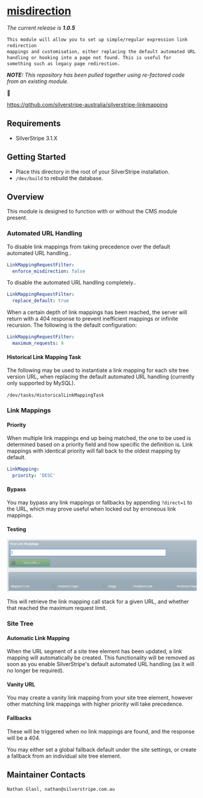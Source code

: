 # [misdirection](https://packagist.org/packages/nglasl/silverstripe-misdirection)

_The current release is **1.0.5**_

	This module will allow you to set up simple/regular expression link redirection
	mappings and customisation, either replacing the default automated URL handling or hooking into a page not found. This is useful for something such as legacy page redirection.

_**NOTE:** This repository has been pulled together using re-factored code from an existing module._

:bust_in_silhouette:

https://github.com/silverstripe-australia/silverstripe-linkmapping

## Requirements

* SilverStripe 3.1.X

## Getting Started

* Place this directory in the root of your SilverStripe installation.
* `/dev/build` to rebuild the database.

## Overview

This module is designed to function with or without the CMS module present.

### Automated URL Handling

To disable link mappings from taking precedence over the default automated URL handling..

```yaml
LinkMappingRequestFilter:
  enforce_misdirection: false
```

To disable the automated URL handling completely..

```yaml
LinkMappingRequestFilter:
  replace_default: true
```

When a certain depth of link mappings has been reached, the server will return with a 404 response to prevent inefficient mappings or infinite recursion. The following is the default configuration:

```yaml
LinkMappingRequestFilter:
  maximum_requests: 9
```

#### Historical Link Mapping Task

The following may be used to instantiate a link mapping for each site tree version URL, when replacing the default automated URL handling (currently only supported by MySQL).

`/dev/tasks/HistoricalLinkMappingTask`

### Link Mappings

#### Priority

When multiple link mappings end up being matched, the one to be used is determined based on a priority field and how specific the definition is. Link mappings with identical priority will fall back to the oldest mapping by default.

```yaml
LinkMapping:
  priority: 'DESC'
```

#### Bypass

You may bypass any link mappings or fallbacks by appending `?direct=1` to the URL, which may prove useful when locked out by erroneous link mappings.

#### Testing

![test](images/link-mapping-test.png)

This will retrieve the link mapping call stack for a given URL, and whether that reached the maximum request limit.

### Site Tree

#### Automatic Link Mapping

When the URL segment of a site tree element has been updated, a link mapping will automatically be created. This functionality will be removed as soon as you enable SilverStripe's default automated URL handling (as it will no longer be required).

#### Vanity URL

You may create a vanity link mapping from your site tree element, however other matching link mappings with higher priority will take precedence.

#### Fallbacks

These will be triggered when no link mappings are found, and the response will be a 404.

You may either set a global fallback default under the site settings, or create a fallback from an individual site tree element.

## Maintainer Contacts

	Nathan Glasl, nathan@silverstripe.com.au
